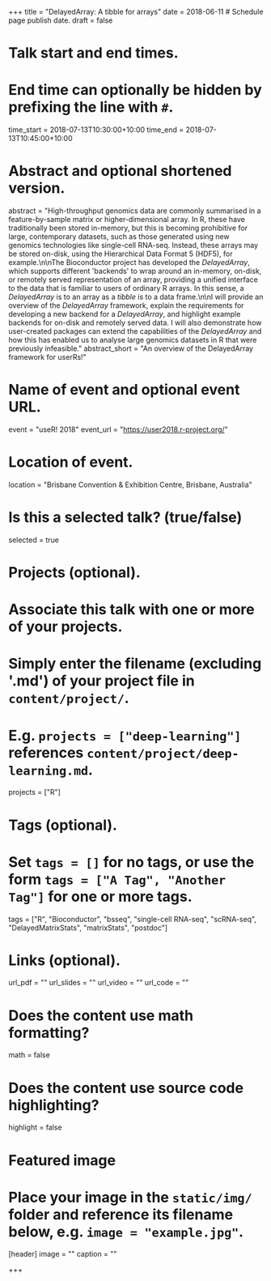 +++
title = "DelayedArray: A tibble for arrays"
date = 2018-06-11  # Schedule page publish date.
draft = false

# Talk start and end times.
#   End time can optionally be hidden by prefixing the line with `#`.
time_start = 2018-07-13T10:30:00+10:00
time_end = 2018-07-13T10:45:00+10:00

# Abstract and optional shortened version.
abstract = "High-throughput genomics data are commonly summarised in a feature-by-sample matrix or higher-dimensional array. In R, these have traditionally been stored in-memory, but this is becoming prohibitive for large, contemporary datasets, such as those generated using new genomics technologies like single-cell RNA-seq. Instead, these arrays may be stored on-disk, using the Hierarchical Data Format 5 (HDF5), for example.\n\nThe Bioconductor project has developed the _DelayedArray_, which supports different 'backends' to wrap around an in-memory, on-disk, or remotely served representation of an array, providing a unified interface to the data that is familiar to users of ordinary R arrays. In this sense, a _DelayedArray_ is to an array as a _tibble_ is to a data frame.\n\nI will provide an overview of the _DelayedArray_ framework, explain the requirements for developing a new backend for a _DelayedArray_, and highlight example backends for on-disk and remotely served data. I will also demonstrate how user-created packages can extend the capabilities of the _DelayedArray_ and how this has enabled us to analyse large genomics datasets in R that were previously infeasible."
abstract_short = "An overview of the DelayedArray framework for userRs!"

# Name of event and optional event URL.
event = "useR! 2018"
event_url = "https://user2018.r-project.org/"

# Location of event.
location = "Brisbane Convention & Exhibition Centre, Brisbane, Australia"

# Is this a selected talk? (true/false)
selected = true

# Projects (optional).
#   Associate this talk with one or more of your projects.
#   Simply enter the filename (excluding '.md') of your project file in `content/project/`.
#   E.g. `projects = ["deep-learning"]` references `content/project/deep-learning.md`.
projects = ["R"]

# Tags (optional).
#   Set `tags = []` for no tags, or use the form `tags = ["A Tag", "Another Tag"]` for one or more tags.
tags = ["R", "Bioconductor", "bsseq", "single-cell RNA-seq", "scRNA-seq", "DelayedMatrixStats", "matrixStats", "postdoc"]

# Links (optional).
url_pdf = ""
url_slides = ""
url_video = ""
url_code = ""

# Does the content use math formatting?
math = false

# Does the content use source code highlighting?
highlight = false

# Featured image
# Place your image in the `static/img/` folder and reference its filename below, e.g. `image = "example.jpg"`.
[header]
image = ""
caption = ""

+++
